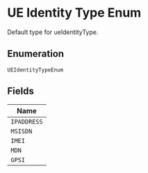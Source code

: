 
# UE Identity Type Enum

Default type for ueIdentityType.

## Enumeration

`UEIdentityTypeEnum`

## Fields

| Name |
|  --- |
| `IPADDRESS` |
| `MSISDN` |
| `IMEI` |
| `MDN` |
| `GPSI` |

